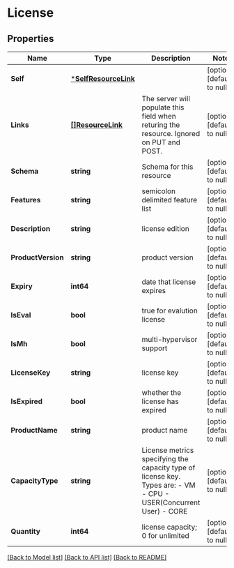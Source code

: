 # License

## Properties
Name | Type | Description | Notes
------------ | ------------- | ------------- | -------------
**Self** | [***SelfResourceLink**](SelfResourceLink.md) |  | [optional] [default to null]
**Links** | [**[]ResourceLink**](ResourceLink.md) | The server will populate this field when returing the resource. Ignored on PUT and POST. | [optional] [default to null]
**Schema** | **string** | Schema for this resource | [optional] [default to null]
**Features** | **string** | semicolon delimited feature list | [optional] [default to null]
**Description** | **string** | license edition | [optional] [default to null]
**ProductVersion** | **string** | product version | [optional] [default to null]
**Expiry** | **int64** | date that license expires | [optional] [default to null]
**IsEval** | **bool** | true for evalution license | [optional] [default to null]
**IsMh** | **bool** | multi-hypervisor support | [optional] [default to null]
**LicenseKey** | **string** | license key | [optional] [default to null]
**IsExpired** | **bool** | whether the license has expired | [optional] [default to null]
**ProductName** | **string** | product name | [optional] [default to null]
**CapacityType** | **string** | License metrics specifying the capacity type of license key. Types are: - VM - CPU - USER(Concurrent User) - CORE  | [optional] [default to null]
**Quantity** | **int64** | license capacity; 0 for unlimited | [optional] [default to null]

[[Back to Model list]](../README.md#documentation-for-models) [[Back to API list]](../README.md#documentation-for-api-endpoints) [[Back to README]](../README.md)

